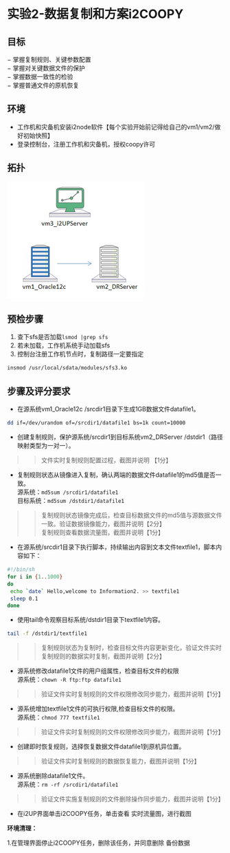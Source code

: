 # 实验2-数据复制和方案i2COOPY

## 目标

− 掌握复制规则、关键参数配置  
− 掌握对关键数据文件的保护  
− 掌握数据一致性的检验  
− 掌握普通文件的原机恢复

## 环境

- 工作机和灾备机安装i2node软件【每个实验开始前记得给自己的vm1/vm2/做好初始快照】
- 登录控制台，注册工作机和灾备机，授权coopy许可

## 拓扑

![image.png](https://raw.githubusercontent.com/shuiyuewusong/Image-storage/main/test/image-2024-05-25-10-31-56-547.png)

## 预检步骤

1. 查下sfs是否加载`lsmod |grep sfs `
2. 若未加载，工作机系统手动加载sfs
3. 控制台注册工作机节点时，复制路径一定要指定

  ```Bash
  insmod /usr/local/sdata/modules/sfs3.ko  
  ```

## 步骤及评分要求

- 在源系统vm1_Oracle12c /srcdir1目录下生成1GB数据文件datafile1。

```Bash
dd if=/dev/urandom of=/srcdir1/datafile1 bs=1k count=10000  
```

- 创建复制规则，保护源系统/srcdir1到目标系统vm2_DRServer /dstdir1（路径映射类型为一对一）。

> > 文件实时复制规则配置过程，截图并说明 【1分】

- 复制规则状态从镜像进入复制，确认两端的数据文件datafile1的md5值是否一致。  
  源系统：`md5sum /srcdir1/datafile1`  
  目标系统：`md5sum /dstdir1/datafile1`

> > 复制规则状态镜像完成后，检查目标数据文件的md5值与源数据文件一致。验证数据镜像能力，截图并说明【2分】  
> > 复制规则查看数据流量图，截图并说明【1分】

- 在源系统/srcdir1目录下执行脚本，持续输出内容到文本文件textfile1，脚本内容如下：

```Bash
#!/bin/sh
for i in {1..1000}
do 
 echo `date` Hello,welcome to Information2. >> textfile1
 sleep 0.1
done

```

- 使用tail命令观察目标系统/dstdir1目录下textfile1内容。

```Bash
tail -f /dstdir1/textfile1  
```

> > 复制规则状态为复制时，检查目标文件内容更新变化，验证文件实时复制规则的数据实时复制，截图并说明【2分】

- 源系统修改datafile1文件的用户组属性，检查目标文件的权限  
  源系统：`chown -R ftp:ftp datafile1`

> > 验证文件实时复制规则的文件权限修改同步能力，截图并说明【1分】

- 源系统增加textfile1文件的可执行权限,检查目标文件的权限。  
  源系统：`chmod 777 textfile1`

> > 验证文件实时复制规则的文件权限修改同步能力，截图并说明【1分】

- 创建即时恢复规则，选择恢复数据文件datafile1到原机异位置。

> > 验证文件实时复制规则的数据恢复能力，截图并说明【1分】

- 源系统删除datafile1文件。  
  源系统：`rm -rf /srcdir1/datafile1`

> > 验证文件实施复制规则的文件删除操作同步能力，截图并说明【1分】

- 在i2UP界面单击i2COOPY任务，单击查看 实时流量图，进行截图

**环境清理：**

1.在管理界面停止i2COOPY任务，删除该任务，并同意删除 备份数据